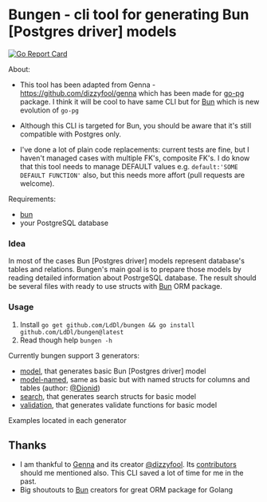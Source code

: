 # Bungen - cli tool for generating Bun [Postgres driver] models

[![Go Report Card](https://goreportcard.com/badge/github.com/LdDl/bungen)](https://goreportcard.com/report/github.com/LdDl/bungen)

About:
* This tool has been adapted from Genna - https://github.com/dizzyfool/genna which has been made for [go-pg](https://github.com/go-pg/pg#postgresql-client-and-orm-for-golang) package. I think it will be cool to have same CLI but for [Bun](https://github.com/uptrace/bun#sql-first-golang-orm-for-postgresql-mysql-mssql-and-sqlite) which is new evolution of `go-pg`

* Although this CLI is targeted for Bun, you should be aware that it's still compatible with Postgres only.

* I've done a lot of plain code replacements: current tests are fine, but I haven't managed cases with multiple FK's, composite FK's. I do know that this tool needs to manage DEFAULT values e.g. `default:'SOME DEFAULT FUNCTION'` also, but this needs more affort (pull requests are welcome).

Requirements:
- [bun](https://github.com/uptrace/bun)
- your PostgreSQL database

### Idea

In most of the cases Bun [Postgres driver] models represent database's tables and relations. Bungen's main goal is to prepare those models by reading detailed information about PostrgeSQL database. The result should be several files with ready to use structs with [Bun](https://github.com/uptrace/bun) ORM package.

### Usage

1. Install `go get github.com/LdDl/bungen && go install github.com/LdDl/bungen@latest`
1. Read though help `bungen -h`

Currently bungen support 3 generators:
- [model](generators/model/README.md), that generates basic Bun [Postgres driver] model
- [model-named](generators/named/README.md), same as basic but with named structs for columns and tables (author: [@Dionid](https://github.com/Dionid))
- [search](generators/search/README.md), that generates search structs for basic model
- [validation](generators/validate/README.md), that generates validate functions for basic model

Examples located in each generator
 
## Thanks
- I am thankful to [Genna](https://github.com/dizzyfool/genna#genna---cli-tool-for-generating-go-pg-models) and its creator [@dizzyfool](https://github.com/dizzyfool). Its [contributors](https://github.com/dizzyfool/genna/graphs/contributors) should me mentioned also. This CLI saved a lot of time for me in the past.
- Big shoutouts to [Bun](https://github.com/uptrace/bun#sql-first-golang-orm-for-postgresql-mysql-mssql-and-sqlite) creators for great ORM package for Golang

